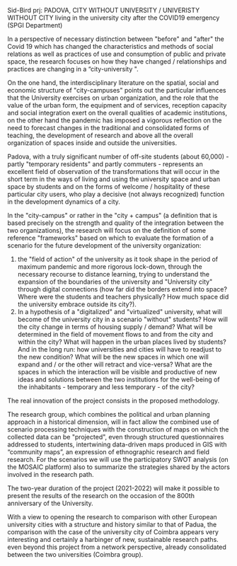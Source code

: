 
Sid-Bird prj: PADOVA, CITY WITHOUT UNIVERSITY / UNIVERISTY WITHOUT CITY living in the university city after the COVID19 emergency (SPGI Department)

In a perspective of necessary distinction between "before" and "after" the Covid 19 which has changed the characteristics and methods of social relations as well as practices of use and consumption of public and private space, the research focuses on how they have changed / relationships and practices are changing in a “city-university ". 

On the one hand, the interdisciplinary literature on the spatial, social and economic structure of "city-campuses" points out the particular influences that the University exercises on urban organization, and the role that the value of the urban form, the equipment and of services, reception capacity and
social integration exert on the overall qualities of academic institutions, 
on the other hand the pandemic has imposed a vigorous reflection on the need to forecast changes in the traditional and consolidated forms of teaching, the development of research and above all the overall organization of spaces inside and outside the universities.

Padova, with a truly significant number of off-site students (about 60,000) - partly "temporary residents" and partly commuters - represents an excellent field of observation of the transformations that will occur in the short term in the ways of living and using the university space and urban space by students and on the forms of welcome / hospitality of these particular city users, who play a decisive (not always recognized) function in the development dynamics of a city. 

In the "city-campus" or rather in the "city + campus" (a definition that is based precisely on the strength and quality of the integration between the two organizations), the research will focus on the definition of some reference "frameworks" based on which to evaluate the formation of a scenario for the future development of the university organization:
1. the "field of action" of the university as it took shape in the period of maximum pandemic and more rigorous lock-down, through the necessary recourse to distance learning, trying to understand the expansion of the boundaries of the university and "University city" through digital connections (how far did the borders extend into space? Where were the students and teachers physically? How much space did the university embrace outside its city?).
2. In a hypothesis of a "digitalized" and "virtualized" university, what will become of the university city in a scenario "without" students? How will the city change in terms of housing supply / demand? What will be determined in the field of movement flows to and from the city and within the city? What will happen in the urban places lived by students? And in the long run: how universities and cities will have to readjust to the new condition? What will be the new spaces in which one will expand and / or the other will retract and vice-versa? What are the spaces in which the interaction will be visible and productive of new ideas and solutions between the two institutions for the well-being of the inhabitants - temporary and less temporary - of the city?

The real innovation of the project consists in the proposed methodology. 

The research group, which combines the political and urban planning approach in a historical dimension, will in fact allow the combined use of scenario processing techniques with the construction of maps on which the collected data can be "projected", even through structured questionnaires addressed to students, intertwining data-driven maps produced in GIS with “community maps”, an expression of ethnographic research and field research. For the scenarios we will use the participatory SWOT analysis (on the MOSAIC platform) also to summarize the strategies shared by the actors involved in the research path.

The two-year duration of the project (2021-2022) will make it possible to present the results of the research on the occasion of the 800th anniversary of the University. 

With a view to opening the research to comparison with other European university cities with a structure and history similar to that of Padua, the comparison with the case of the university city of Coimbra appears very interesting and certainly a harbinger of new, sustainable research paths. even beyond this project from a network perspective, already consolidated between the two universities (Coimbra group).

